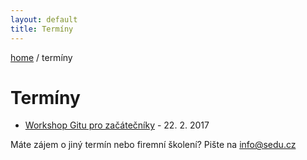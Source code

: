 ```yaml
---
layout: default
title: Termíny
---
```


[home](/) / termíny

# Termíny


- [Workshop Gitu pro začátečníky](2017-02-22-workshop-gitu-pro-zacatecniky.html) - 22. 2. 2017


Máte zájem o jiný termín nebo firemní školení? Pište na <info@sedu.cz>

